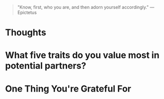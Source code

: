 
> \"Know, first, who you are, and then adorn yourself accordingly.\" — Epictetus

# Thoughts

# What five traits do you value most in potential partners?

# One Thing You're Grateful For

